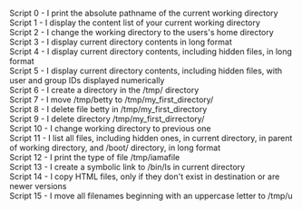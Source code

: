 Script 0 - I print the absolute pathname of the current working directory  
Script 1 - I display the content list of your current working directory   
Script 2 - I change the working directory to the users's home directory  
Script 3 - I display current directory contents in long format   
Script 4 - I display current directory contents, including hidden files, in long format   
Script 5 - I display current directory contents, including hidden files, with user and group IDs displayed numerically   
Script 6 - I create a directory in the /tmp/ directory   
Script 7 - I move /tmp/betty to /tmp/my_first_directory/   
Script 8 - I delete file betty in /tmp/my_first_directory   
Script 9 - I delete directory /tmp/my_first_dirrectory/   
Script 10 - I change working directory to previous one   
Script 11 - I list all files, including hidden ones, in current directory, in parent of working directory, and /boot/ directory, in long format    
Script 12 - I print the type of file /tmp/iamafile    
Script 13 - I create a symbolic link to /bin/ls in current directory   
Script 14 - I copy HTML files, only if they don't exist in destination or are newer versions   
Script 15 - I move all filenames beginning with an uppercase letter to /tmp/u   

